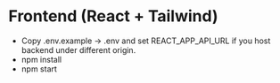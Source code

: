 # Frontend (React + Tailwind)
- Copy .env.example -> .env and set REACT_APP_API_URL if you host backend under different origin.
- npm install
- npm start
